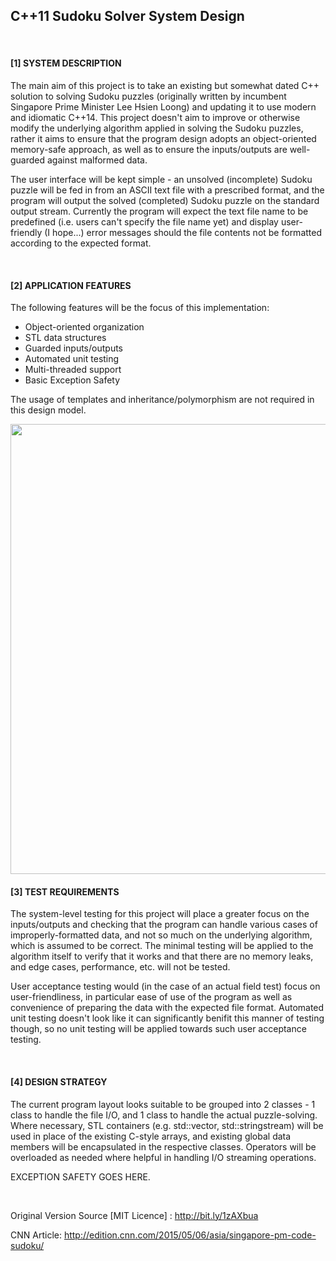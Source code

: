 
## C++11 Sudoku Solver System Design 
<br>

#### [1] SYSTEM DESCRIPTION 


The main aim of this project is to take an existing but somewhat dated C++ solution to solving Sudoku puzzles (originally written by incumbent Singapore Prime Minister Lee Hsien Loong) and updating it to use modern and idiomatic C++14. This project doesn't aim to improve or otherwise modify the underlying algorithm applied in solving the Sudoku puzzles, rather it aims to ensure that the program design adopts an object-oriented memory-safe approach, as well as to ensure the inputs/outputs are well-guarded against malformed data. 

The user interface will be kept simple - an unsolved (incomplete) Sudoku puzzle will be fed in from an ASCII text file with a prescribed format, and the program will output the solved (completed) Sudoku puzzle on the standard output stream. Currently the program will expect the text file name to be predefined (i.e. users can't specify the file name yet) and display user-friendly (I hope...) error messages should the file contents not be formatted according to the expected format. 

<br>
 
#### [2] APPLICATION FEATURES 


The following features will be the focus of this implementation: 
- Object-oriented organization 
- STL data structures 
- Guarded inputs/outputs 
- Automated unit testing 
- Multi-threaded support 
- Basic Exception Safety 

The usage of templates and inheritance/polymorphism are not required in this design model. 

<img src="https://cloud.githubusercontent.com/assets/13679090/16379504/76ccf2f6-3ca4-11e6-9282-7ab19d35c34f.png" width="720">

<br>
 
#### [3] TEST REQUIREMENTS 


The system-level testing for this project will place a greater focus on the inputs/outputs and checking that the program can handle various cases of improperly-formatted data, and not so much on the underlying algorithm, which is assumed to be correct. The minimal testing will be applied to the algorithm itself to verify that it works and that there are no memory leaks, and edge cases, performance, etc. will not be tested. 

User acceptance testing would (in the case of an actual field test) focus on user-friendliness, in particular ease of use of the program as well as convenience of preparing the data with the expected file format. Automated unit testing doesn't look like it can significantly benifit this manner of testing though, so no unit testing will be applied towards such user acceptance testing. 

<br>
 
#### [4] DESIGN STRATEGY 


The current program layout looks suitable to be grouped into 2 classes - 1 class to handle the file I/O, and 1 class to handle the actual puzzle-solving. Where necessary, STL containers (e.g. std::vector, std::stringstream) will be used in place of the existing C-style arrays, and existing global data members will be encapsulated in the respective classes. Operators will be overloaded as needed where helpful in handling I/O streaming operations. 

EXCEPTION SAFETY GOES HERE. 

<br>
 
Original Version Source [MIT Licence] : http://bit.ly/1zAXbua 

CNN Article: http://edition.cnn.com/2015/05/06/asia/singapore-pm-code-sudoku/ 


